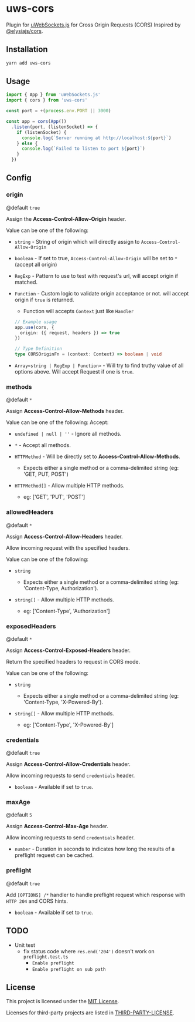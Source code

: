 # uws-cors
Plugin for [uWebSockets.js](https://github.com/uNetworking/uWebSockets.js) for Cross Origin Requests (CORS)
Inspired by [@elysiajs/cors](https://github.com/elysiajs/elysia-cors).

## Installation
```bash
yarn add uws-cors
```

## Usage
```ts
import { App } from 'uWebSockets.js'
import { cors } from 'uws-cors'

const port = +(process.env.PORT || 3000)

const app = cors(App())
  .listen(port, (listenSocket) => {
    if (listenSocket) {
      console.log(`Server running at http://localhost:${port}`)
    } else {
      console.log(`Failed to listen to port ${port}`)
    }
  })
```

## Config
### origin
@default `true`

Assign the **Access-Control-Allow-Origin** header.

Value can be one of the following:
- `string` - String of origin which will directly assign to `Access-Control-Allow-Origin`

- `boolean` - If set to true, `Access-Control-Allow-Origin` will be set to `*` (accept all origin)

- `RegExp` - Pattern to use to test with request's url, will accept origin if matched.

- `Function` - Custom logic to validate origin acceptance or not. will accept origin if `true` is returned.
  - Function will accepts `Context` just like `Handler`
  ```ts
  // Example usage
  app.use(cors, {
    origin: ({ request, headers }) => true
  })

  // Type Definition
  type CORSOriginFn = (context: Context) => boolean | void
  ```

- `Array<string | RegExp | Function>` - Will try to find truthy value of all options above. Will accept Request if one is `true`.

### methods
@default `*`

Assign **Access-Control-Allow-Methods** header.

Value can be one of the following:
Accept:
- `undefined | null | ''` - Ignore all methods.

- `*` - Accept all methods.

- `HTTPMethod` - Will be directly set to **Access-Control-Allow-Methods**.
  - Expects either a single method or a comma-delimited string (eg: 'GET, PUT, POST')

- `HTTPMethod[]` - Allow multiple HTTP methods.
  - eg: ['GET', 'PUT', 'POST']

### allowedHeaders
@default `*`

Assign **Access-Control-Allow-Headers** header.

Allow incoming request with the specified headers.

Value can be one of the following:
- `string`
  - Expects either a single method or a comma-delimited string (eg: 'Content-Type, Authorization').

- `string[]` - Allow multiple HTTP methods.
  - eg: ['Content-Type', 'Authorization']

### exposedHeaders
@default `*`

Assign **Access-Control-Exposed-Headers** header.

Return the specified headers to request in CORS mode.

Value can be one of the following:
- `string`
  - Expects either a single method or a comma-delimited string (eg: 'Content-Type, 'X-Powered-By').

- `string[]` - Allow multiple HTTP methods.
  - eg: ['Content-Type', 'X-Powered-By']

### credentials
@default `true`

Assign **Access-Control-Allow-Credentials** header.

Allow incoming requests to send `credentials` header.

- `boolean` - Available if set to `true`.

### maxAge
@default `5`

Assign **Access-Control-Max-Age** header.

Allow incoming requests to send `credentials` header.

- `number` - Duration in seconds to indicates how long the results of a preflight request can be cached.

### preflight
@default `true`

Add `[OPTIONS] /*` handler to handle preflight request which response with `HTTP 204` and CORS hints.

- `boolean` - Available if set to `true`.

## TODO
- Unit test
  - fix status code where `res.end('204')` doesn't work on `preflight.test.ts`
    - `Enable preflight`
    - `Enable preflight on sub path`

## License

This project is licensed under the [MIT License](LICENSE).

Licenses for third-party projects are listed in [THIRD-PARTY-LICENSE](THIRD-PARTY-LICENSE).
